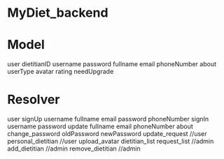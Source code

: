 # MyDiet_backend

# Model
user
	dietitianID
	username
	password
	fullname
	email
	phoneNumber
	about
	userType
	avatar
	rating
	needUpgrade

# Resolver
user
	signUp
		username
          	fullname 
            	email
            	password
            	phoneNumber
	signIn
		username
		password
	update
		fullname
		email
		phoneNumber
		about
	change_password
		oldPassword
		newPassword
	update_request		//user
	personal_dietitian	//user
	upload_avatar
	dietitian_list
	request_list		//admin
	add_dietitian		//admin
	remove_dietitian	//admin